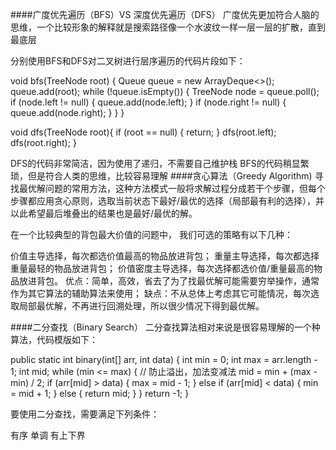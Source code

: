 ####广度优先遍历（BFS）VS 深度优先遍历（DFS） 广度优先更加符合人脑的思维，一个比较形象的解释就是搜索路径像一个水波纹一样一层一层的扩散，直到最底层

分别使用BFS和DFS对二叉树进行层序遍历的代码片段如下：

void bfs(TreeNode root) {
    Queue<TreeNode> queue = new ArrayDeque<>();
    queue.add(root);
    while (!queue.isEmpty()) {
        TreeNode node = queue.poll();
        if (node.left != null) {
            queue.add(node.left);
        }
        if (node.right != null) {
            queue.add(node.right);
        }
    }
}


void dfs(TreeNode root){
    if (root == null) {
        return;
    }
    dfs(root.left);
    dfs(root.right);
}

DFS的代码非常简洁，因为使用了递归，不需要自己维护栈
BFS的代码稍显繁琐，但是符合人类的思维，比较容易理解
####贪心算法（Greedy Algorithm) 寻找最优解问题的常用方法，这种方法模式一般将求解过程分成若干个步骤，但每个步骤都应用贪心原则，选取当前状态下最好/最优的选择（局部最有利的选择），并以此希望最后堆叠出的结果也是最好/最优的解。

在一个比较典型的背包最大价值的问题中， 我们可选的策略有以下几种：

价值主导选择，每次都选价值最高的物品放进背包；
重量主导选择，每次都选择重量最轻的物品放进背包；
价值密度主导选择，每次选择都选价值/重量最高的物品放进背包。
优点：简单，高效，省去了为了找最优解可能需要穷举操作，通常作为其它算法的辅助算法来使用； 缺点：不从总体上考虑其它可能情况，每次选取局部最优解，不再进行回溯处理，所以很少情况下得到最优解。

####二分查找（Binary Search） 二分查找算法相对来说是很容易理解的一个种算法，代码模版如下：

public static int binary(int[] arr, int data) {
        int min = 0;
        int max = arr.length - 1;
        int mid;
        while (min <= max) {
            // 防止溢出，加法变减法
            mid =  min + (max - min) / 2;
            if (arr[mid] > data) {
                max = mid - 1;
            } else if (arr[mid] < data) {
                min = mid + 1;
            } else {
                return mid;
            }
        }
        return -1;
    }

要使用二分查找，需要满足下列条件：

有序
单调
有上下界